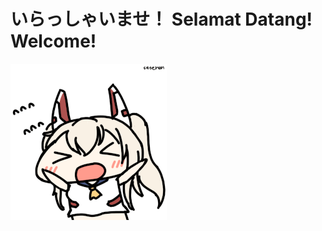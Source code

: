 # いらっしゃいませ！ Selamat Datang! Welcome!

![wave](https://github.com/DaGamerFiles/dagamerfiles/blob/master/img/aynm_wave.gif)
